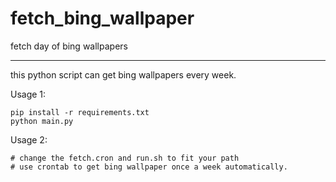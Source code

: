 # fetch_bing_wallpaper
fetch day of bing wallpapers

---
this python script can get bing wallpapers every week. 

Usage 1:
~~~
pip install -r requirements.txt
python main.py
~~~

Usage 2:
~~~
# change the fetch.cron and run.sh to fit your path
# use crontab to get bing wallpaper once a week automatically. 
~~~
